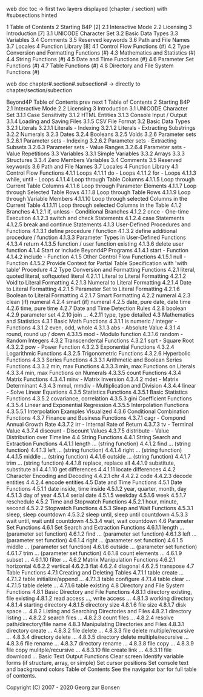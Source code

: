 web doc toc  -> first two layers displayed (chapter / section) with  #subsections hinted

1 Table of Contents
2 Starting B4P [2]
    2.1 Interactive Mode
    2.2 Licensing
3 Introduction [7]
    3.1 UNICODE Character Set
    3.2 Basic Data Types
    3.3 Variables
    3.4 Comments
    3.5 Reserved keywords
    3.6 Path and File Names
    3.7 Locales
4 Function Library [8]
    4.1 Control Flow Functions (#)
    4.2 Type Conversion and Formatting Functions (#)
    4.3 Mathematics and Statistics (#)
    4.4 String Functions (#)
    4.5 Date and Time Functions (#)
    4.6 Parameter Set Functions (#)
    4.7 Table Functions (#)
    4.8 Directory and File System Functions  (#)


web doc chapter#.section#.subsection#  -> directly to chapter/section/subection





Beyond4P
Table of Contents
prev next
1 Table of Contents
2 Starting B4P
2.1 Interactive Mode
2.2 Licensing
3 Introduction
3.1 UNICODE Character Set
3.1.1 Case Sensitivity
3.1.2 HTML Entities
3.1.3 Console Input / Output
3.1.4 Loading and Saving Files
3.1.5 CSV File Format
3.2 Basic Data Types
3.2.1 Literals
3.2.1.1 Literals - Indexing
3.2.1.2 Literals - Extracting Substrings
3.2.2 Numerals
3.2.3 Dates
3.2.4 Booleans
3.2.5 Voids
3.2.6 Parameter sets
3.2.6.1 Parameter sets - Indexing
3.2.6.2 Parameter sets - Extracting Subsets
3.2.6.3 Parameter sets - Value Ranges
3.2.6.4 Parameter sets - Value Repetitions
3.3 Variables
3.3.1 Simple Variables
3.3.2 Arrays
3.3.3 Structures
3.3.4 Zero Members Variables
3.4 Comments
3.5 Reserved keywords
3.6 Path and File Names
3.7 Locales
4 Function Library
4.1 Control Flow Functions
4.1.1 Loops
4.1.1.1 do - Loops
4.1.1.2 for - Loops
4.1.1.3 while, until - Loops
4.1.1.4 Loop through Table Columns
4.1.1.5 Loop through Current Table Columns
4.1.1.6 Loop through Parameter Elements
4.1.1.7 Loop through Selected Table Rows
4.1.1.8 Loop through Table Rows
4.1.1.9 Loop through Variable Members
4.1.1.10 Loop through selected Columns in the Current Table
4.1.1.11 Loop through selected Columns in the Table
4.1.2 Branches
4.1.2.1 if, unless - Conditional Branches
4.1.2.2 once - One-time Execution
4.1.2.3 switch and check Statements
4.1.2.4 case Statements
4.1.2.5 break and continue Statements
4.1.3 User-Defined Procedures and Functions
4.1.3.1 define procedure / function
4.1.3.2 define additional procedure / function
4.1.3.3 Parameter Types in User-Defined Functions
4.1.3.4 return
4.1.3.5 function / user function existing
4.1.3.6 delete user function
4.1.4 Start or include Beyond4P Programs
4.1.4.1 start - Function
4.1.4.2 include - Function
4.1.5 Other Control Flow Functions
4.1.5.1 null - Function
4.1.5.2 Provide Context for Partial Table Specification with 'with table' Procedure
4.2 Type Conversion and Formatting Functions
4.2.1 literal, quoted literal, softquoted literal
4.2.1.1 Literal to Literal Formatting
4.2.1.2 Void to Literal Formatting
4.2.1.3 Numeral to Literal Formatting
4.2.1.4 Date to Literal Formatting
4.2.1.5 Parameter Set to Literal Formatting
4.2.1.6 Boolean to Literal Formatting
4.2.1.7 Smart Formatting
4.2.2 numeral
4.2.3 clean (if) numeral
4.2.4 smart (if) numeral
4.2.5 date, pure date, date time
4.2.6 time, pure time
4.2.7 Date and Time Detection Rules
4.2.8 boolean
4.2.9 parameter set
4.2.10 join ...
4.2.11 type, type detailed
4.3 Mathematics and Statistics
4.3.1 Basic Math Functions
4.3.1.1 is numeric / integer - Functions
4.3.1.2 even, odd, whole
4.3.1.3 abs - Absolute Value
4.3.1.4 round, round up / down
4.3.1.5 mod - Modulo function
4.3.1.6 random - Random Integers
4.3.2 Transcendental Functions
4.3.2.1 sqrt - Square Root
4.3.2.2 pow - Power Function
4.3.2.3 Exponential Functions
4.3.2.4 Logarithmic Functions
4.3.2.5 Trigonometric Functions
4.3.2.6 Hyperbolic Functions
4.3.3 Series Functions
4.3.3.1 Arithmetic and Boolean Series Functions
4.3.3.2 min, max Functions
4.3.3.3 min, max Functions on Literals
4.3.3.4 min, max Functions on Numerals
4.3.3.5 count Functions
4.3.4 Matrix Functions
4.3.4.1 minv - Matrix Inversion
4.3.4.2 mdet - Matrix Determinant
4.3.4.3 mmul, mmdiv - Multiplication and Division
4.3.4.4 linear - Solve Linear Equations
4.3.5 Statistics Functions
4.3.5.1 Basic Statistics Functions
4.3.5.2 covariance, correlation
4.3.5.3 gini Coefficient Functions
4.3.5.4 Linear and Exponential Regression
4.3.5.5 Interpolation Functions
4.3.5.5.1 Interpolation Examples Visualized
4.3.6 Conditional Combination Functions
4.3.7 Finance and Business Functions
4.3.7.1 cagr - Compond Annual Growth Rate
4.3.7.2 irr - Internal Rate of Return
4.3.7.3 tv - Terminal Value
4.3.7.4 discount - Discount Values
4.3.7.5 distribute - Value Distribution over Timeline
4.4 String Functions
4.4.1 String Search and Extraction Functions
4.4.1.1 length ... (string function)
4.4.1.2 find ... (string function)
4.4.1.3 left ... (string function)
4.4.1.4 right ... (string function)
4.4.1.5 middle ... (string function)
4.4.1.6 outside ... (string function)
4.4.1.7 trim ... (string function)
4.4.1.8 replace, replace all
4.4.1.9 substitute, substitute all
4.4.1.10 get differences
4.4.1.11 locate differences
4.4.2 Character Encoding and Decoding
4.4.2.1 chr
4.4.2.2 code
4.4.2.3 decode entities
4.4.2.4 encode entities
4.5 Date and Time Functions
4.5.1 Date Functions
4.5.1.1 date inside, time inside
4.5.1.2 year, quarter, month, day
4.5.1.3 day of year
4.5.1.4 serial date
4.5.1.5 weekday
4.5.1.6 week
4.5.1.7 reschedule
4.5.2 Time and Stopwatch Functions
4.5.2.1 hour, minute, second
4.5.2.2 Stopwatch Functions
4.5.3 Sleep and Wait Functions
4.5.3.1 sleep, sleep countdown
4.5.3.2 sleep until, sleep until countdown
4.5.3.3 wait until, wait until countdown
4.5.3.4 wait, wait countdown
4.6 Parameter Set Functions
4.6.1 Set Search and Extraction Functions
4.6.1.1 length ... (parameter set function)
4.6.1.2 find ... (parameter set function)
4.6.1.3 left ... (parameter set function)
4.6.1.4 right ... (parameter set function)
4.6.1.5 middle ... (parameter set function)
4.6.1.6 outside ... (parameter set function)
4.6.1.7 trim ... (parameter set function)
4.6.1.8 count elements ...
4.6.1.9 subset ...
4.6.1.10 filter ...
4.6.2 Matrix Manipulation Functions
4.6.2.1 horizontal
4.6.2.2 vertical
4.6.2.3 flat
4.6.2.4 diagonal
4.6.2.5 transpose
4.7 Table Functions
4.7.1 Creating and Deleting Tables
4.7.1.1 table create ...
4.7.1.2 table initialize/append ...
4.7.1.3 table configure
4.7.1.4 table clear ...
4.7.1.5 table delete ...
4.7.1.6 table existing
4.8 Directory and File System Functions
4.8.1 Basic Directory and File Functions
4.8.1.1 directory existing, file existing
4.8.1.2 read access ..., write access ...
4.8.1.3 working directory
4.8.1.4 starting directory
4.8.1.5 directory size
4.8.1.6 file size
4.8.1.7 disk space ...
4.8.2 Listing and Searching Directories and Files
4.8.2.1 directory listing ...
4.8.2.2 search files ...
4.8.2.3 count files ...
4.8.2.4 resolve path/directory/file name
4.8.3 Manipulating Directories and Files
4.8.3.1 directory create ...
4.8.3.2 file delete ...
4.8.3.3 file delete multiple/recursive ...
4.8.3.4 directory delete ...
4.8.3.5 directory delete multiple/recursive ...
4.8.3.6 file rename ...
4.8.3.7 directory rename ...
4.8.3.8 file copy ...
4.8.3.9 file copy mulitple/recursive ...
4.8.3.10 file create link ...
4.8.3.11 file download ...
Basic Text Output Functions
Clear screen
Identify variable forms (if structure, array, or simple)
Set cursor positions
Set console text and background colors
Table of Contents
See the navigator bar for full table of contents.

Copyright (C) 2007 - 2020 Georg zur Bonsen